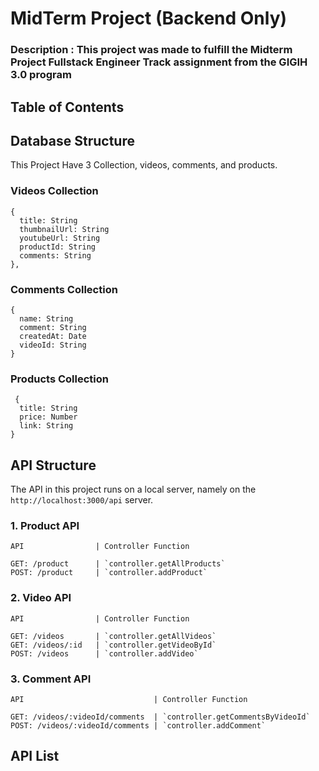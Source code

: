 # MidTerm Project (Backend Only)

### Description : This project was made to fulfill the Midterm Project Fullstack Engineer Track assignment from the GIGIH 3.0 program

## Table of Contents

## Database Structure

This Project Have 3 Collection, videos, comments, and products.

### Videos Collection
```
{
  title: String
  thumbnailUrl: String
  youtubeUrl: String
  productId: String
  comments: String
},
```

### Comments Collection
```
{
  name: String
  comment: String
  createdAt: Date
  videoId: String
}
```
### Products Collection
```
 {
  title: String
  price: Number
  link: String
}
```

## API Structure
The API in this project runs on a local server, namely on the `http://localhost:3000/api` server.

### 1. Product API

```
API                | Controller Function

GET: /product      | `controller.getAllProducts`
POST: /product     | `controller.addProduct`
```
### 2. Video API

```
API                | Controller Function

GET: /videos       | `controller.getAllVideos`
GET: /videos/:id   | `controller.getVideoById`
POST: /videos      | `controller.addVideo`
```
### 3. Comment API

```
API                             | Controller Function

GET: /videos/:videoId/comments  | `controller.getCommentsByVideoId`
POST: /videos/:videoId/comments | `controller.addComment`
```
## API List





